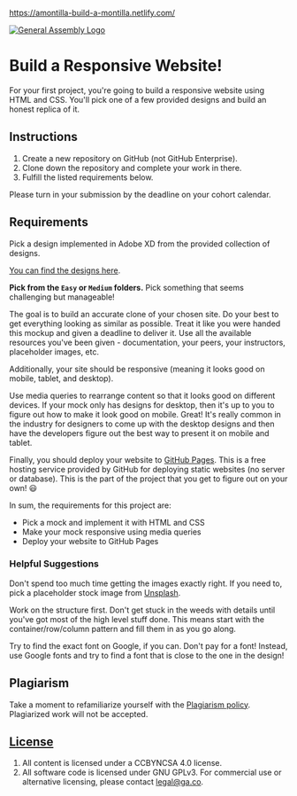 https://amontilla-build-a-montilla.netlify.com/

[![General Assembly Logo](https://camo.githubusercontent.com/1a91b05b8f4d44b5bbfb83abac2b0996d8e26c92/687474703a2f2f692e696d6775722e636f6d2f6b6538555354712e706e67)](https://generalassemb.ly/education/web-development-immersive)

# Build a Responsive Website!

For your first project, you're going to build a responsive website using HTML
and CSS. You'll pick one of a few provided designs and build an honest replica
of it.

## Instructions

1. Create a new repository on GitHub (not GitHub Enterprise).
1. Clone down the repository and complete your work in there.
1. Fulfill the listed requirements below.

Please turn in your submission by the deadline on your cohort calendar.

## Requirements

Pick a design implemented in Adobe XD from the provided collection of designs.

[You can find the designs here](https://drive.google.com/open?id=1TAwK2keGfuGk6D7UxbDyDWOe-2HVv35a).

**Pick from the `Easy` or `Medium` folders.** Pick something that seems
challenging but manageable!

The goal is to build an accurate clone of your chosen site. Do your best to get
everything looking as similar as possible. Treat it like you were handed this
mockup and given a deadline to deliver it. Use all the available resources
you've been given - documentation, your peers, your instructors, placeholder
images, etc.

Additionally, your site should be responsive (meaning it looks good on mobile,
tablet, and desktop).

Use media queries to rearrange content so that it looks good on different
devices. If your mock only has designs for desktop, then it's up to you to
figure out how to make it look good on mobile. Great! It's really common in the
industry for designers to come up with the desktop designs and then have the
developers figure out the best way to present it on mobile and tablet.

Finally, you should deploy your website to [GitHub
Pages](https://pages.github.com/). This is a free hosting service provided by
GitHub for deploying static websites (no server or database). This is the part
of the project that you get to figure out on your own! 😃

In sum, the requirements for this project are:

* Pick a mock and implement it with HTML and CSS
* Make your mock responsive using media queries
* Deploy your website to GitHub Pages

### Helpful Suggestions

Don't spend too much time getting the images exactly right. If you need to, pick
a placeholder stock image from [Unsplash](https://unsplash.com).

Work on the structure first. Don't get stuck in the weeds with details until
you've got most of the high level stuff done. This means start with the
container/row/column pattern and fill them in as you go along.

Try to find the exact font on Google, if you can. Don't pay for a font! Instead,
use Google fonts and try to find a font that is close to the one in the design!

## Plagiarism

Take a moment to refamiliarize yourself with the
[Plagiarism policy](https://git.generalassemb.ly/DC-WDI/Administrative/blob/master/plagiarism.md).
Plagiarized work will not be accepted.

## [License](LICENSE)

1.  All content is licensed under a CC­BY­NC­SA 4.0 license.
1.  All software code is licensed under GNU GPLv3. For commercial use or
    alternative licensing, please contact legal@ga.co.
